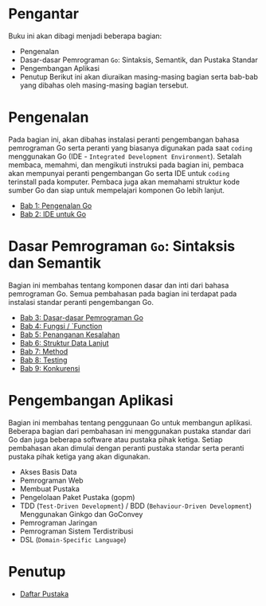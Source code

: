 # Pengantar 

Buku ini akan dibagi menjadi beberapa bagian:
* Pengenalan
* Dasar-dasar Pemrograman `Go`: Sintaksis, Semantik, dan Pustaka Standar
* Pengembangan Aplikasi
* Penutup
Berikut ini akan diuraikan masing-masing bagian serta bab-bab yang dibahas oleh masing-masing bagian tersebut.

# Pengenalan

Pada bagian ini, akan dibahas instalasi peranti pengembangan bahasa pemrograman Go serta peranti yang biasanya digunakan pada saat `coding` menggunakan Go (IDE - `Integrated Development Environment`). Setalah membaca, memahmi, dan mengikuti instruksi pada bagian ini, pembaca akan mempunyai peranti pengembangan Go serta IDE untuk `coding` terinstall pada komputer. Pembaca juga akan memahami struktur kode sumber Go dan siap untuk mempelajari komponen Go lebih lanjut.

* [Bab 1: Pengenalan Go](bab-01.md)
* [Bab 2: IDE untuk Go](bab-02.md)

# Dasar Pemrograman `Go`: Sintaksis dan Semantik

Bagian ini membahas tentang komponen dasar dan inti dari bahasa pemrograman Go. Semua pembahasan pada bagian ini terdapat pada instalasi standar peranti pengembangan Go.

* [Bab 3: Dasar-dasar Pemrograman Go](bab-03.md)
* [Bab 4: Fungsi / `Function](bab-04.md)
* [Bab 5: Penanganan Kesalahan](bab-05.md)
* [Bab 6: Struktur Data Lanjut](bab-06.md)
* [Bab 7: Method](bab-07.md)
* [Bab 8: Testing](bab-08.md)
* [Bab 9: Konkurensi](bab-09.md)

# Pengembangan Aplikasi

Bagian ini membahas tentang penggunaan Go untuk membangun aplikasi. Beberapa bagian dari pembahasan ini menggunakan pustaka standar dari Go dan juga beberapa software atau pustaka pihak ketiga. Setiap pembahasan akan dimulai dengan peranti pustaka standar serta peranti pustaka pihak ketiga yang akan digunakan.

* Akses Basis Data
* Pemrograman Web
* Membuat Pustaka
* Pengelolaan Paket Pustaka (gopm)
* TDD (`Test-Driven Development`) / BDD (`Behaviour-Driven Development`) Menggunakan Ginkgo dan GoConvey
* Pemrograman Jaringan
* Pemrograman Sistem Terdistribusi
* DSL (`Domain-Specific Language`)

# Penutup

* [Daftar Pustaka](daftar-pustaka.md)

